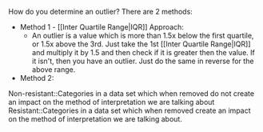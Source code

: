 How do you determine an outlier?
There are 2 methods:
- Method 1 - [[Inter Quartile Range|IQR]] Approach:
	- An outlier is a value which is more than 1.5x below the first quartile, or 1.5x above the 3rd. Just take the 1st [[Inter Quartile Range|IQR]] and multiply it by 1.5 and then check if it is greater then the value. If it isn't, then you have an outlier. Just do the same in reverse for the above range. 
- Method 2:

Non-resistant::Categories in a data set which when removed do not create an impact on the method of interpretation we are talking about
Resistant::Categories in a data set which when removed create an impact on the method of interpretation we are talking about. 